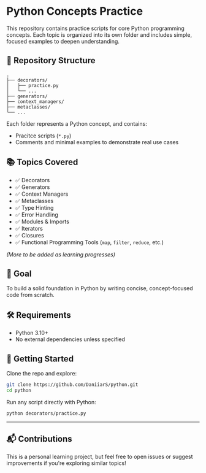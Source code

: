 # Python Concepts Practice

This repository contains practice scripts for core Python programming concepts. Each topic is organized into its own folder and includes simple, focused examples to deepen understanding.

## 📁 Repository Structure

```
.
├── decorators/
│   ├── practice.py
│   └── ...
├── generators/
├── context_managers/
├── metaclasses/
└── ...
```

Each folder represents a Python concept, and contains:
- Pracitce scripts (`*.py`)
- Comments and minimal examples to demonstrate real use cases

## 📚 Topics Covered

- ✅ Decorators
- ✅ Generators
- ✅ Context Managers
- ✅ Metaclasses
- ✅ Type Hinting
- ✅ Error Handling
- ✅ Modules & Imports
- ✅ Iterators
- ✅ Closures
- ✅ Functional Programming Tools (`map`, `filter`, `reduce`, etc.)

_(More to be added as learning progresses)_

## 🎯 Goal

To build a solid foundation in Python by writing concise, concept-focused code from scratch.

## 🛠️ Requirements

- Python 3.10+
- No external dependencies unless specified

## 🚀 Getting Started

Clone the repo and explore:

```bash
git clone https://github.com/DaniiarS/python.git
cd python
```

Run any script directly with Python:

```bash
python decorators/practice.py
```

---

## 📬 Contributions

This is a personal learning project, but feel free to open issues or suggest improvements if you're exploring similar topics!
